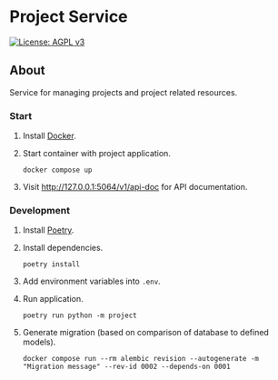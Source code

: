 # Project Service

[![License: AGPL v3](https://img.shields.io/badge/License-AGPL_v3-blue.svg?style=for-the-badge)](https://www.gnu.org/licenses/agpl-3.0)

## About

Service for managing projects and project related resources.

### Start

1. Install [Docker](https://www.docker.com/get-started/).
2. Start container with project application.

       docker compose up

3. Visit http://127.0.0.1:5064/v1/api-doc for API documentation.

### Development

1. Install [Poetry](https://python-poetry.org/docs/#installation).
2. Install dependencies.

       poetry install

3. Add environment variables into `.env`.
4. Run application.

       poetry run python -m project

5. Generate migration (based on comparison of database to defined models).

       docker compose run --rm alembic revision --autogenerate -m "Migration message" --rev-id 0002 --depends-on 0001
